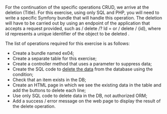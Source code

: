 For the continuation of the specific operations CRUD, we arrive at the deletion (Title). For this exercise, using only SQL and PHP, you will need to write a specific Symfony bundle that will handle this operation. The deletion will have to be carried out by using an endpoint of the application that accepts a request provided, such as / delete /? Id = or / delete / {id}, where id represents a unique identifier of the object to be deleted .

The list of operations required for this exercise is as follows:

- Create a bundle named ex04;  
- Create a separate table for this exercise;
- Create a controller method that uses a parameter to suppress data;
- Create the SQL code to [delete the data](https://www.doctrine-project.org/projects/doctrine-dbal/en/latest/reference/data-retrieval-and-manipulation.html#prepare) from the database using the condition;
- Check that an item exists in the DB;
- Create an HTML page in which we see the existing data in the table and add the buttons to delete each line;
- Use only SQL code to delete data in the DB, not authorized ORM;
- Add a success / error message on the web page to display the result of the delete operation.